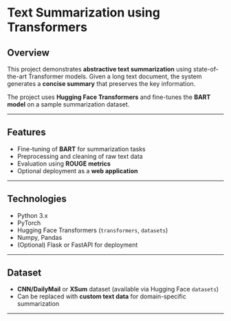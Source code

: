 # Text Summarization using Transformers

## Overview
This project demonstrates **abstractive text summarization** using state-of-the-art Transformer models. Given a long text document, the system generates a **concise summary** that preserves the key information.

The project uses **Hugging Face Transformers** and fine-tunes the **BART model** on a sample summarization dataset.

---

## Features
- Fine-tuning of **BART** for summarization tasks  
- Preprocessing and cleaning of raw text data  
- Evaluation using **ROUGE metrics**  
- Optional deployment as a **web application**  

---

## Technologies
- Python 3.x  
- PyTorch  
- Hugging Face Transformers (`transformers`, `datasets`)  
- Numpy, Pandas  
- (Optional) Flask or FastAPI for deployment  

---

## Dataset
- **CNN/DailyMail** or **XSum** dataset (available via Hugging Face `datasets`)  
- Can be replaced with **custom text data** for domain-specific summarization  

---
